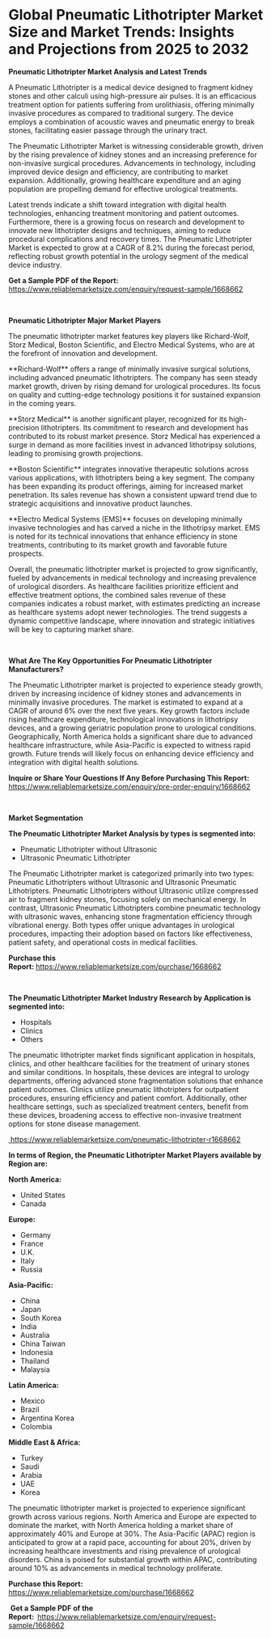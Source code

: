 <p><h1>Global Pneumatic Lithotripter Market Size and Market Trends: Insights and Projections from 2025 to 2032</h1></p><p><strong>Pneumatic Lithotripter Market Analysis and Latest Trends</strong></p>
<p><p>A Pneumatic Lithotripter is a medical device designed to fragment kidney stones and other calculi using high-pressure air pulses. It is an efficacious treatment option for patients suffering from urolithiasis, offering minimally invasive procedures as compared to traditional surgery. The device employs a combination of acoustic waves and pneumatic energy to break stones, facilitating easier passage through the urinary tract.</p><p>The Pneumatic Lithotripter Market is witnessing considerable growth, driven by the rising prevalence of kidney stones and an increasing preference for non-invasive surgical procedures. Advancements in technology, including improved device design and efficiency, are contributing to market expansion. Additionally, growing healthcare expenditure and an aging population are propelling demand for effective urological treatments.</p><p>Latest trends indicate a shift toward integration with digital health technologies, enhancing treatment monitoring and patient outcomes. Furthermore, there is a growing focus on research and development to innovate new lithotripter designs and techniques, aiming to reduce procedural complications and recovery times. The Pneumatic Lithotripter Market is expected to grow at a CAGR of 8.2% during the forecast period, reflecting robust growth potential in the urology segment of the medical device industry.</p></p>
<p><strong>Get a Sample PDF of the Report:&nbsp;</strong> <a href="https://www.reliablemarketsize.com/enquiry/request-sample/1668662?utm_campaign=3254&utm_medium=2&utm_source=Github&utm_content=ia&utm_term=13042025&utm_id=pneumatic-lithotripter">https://www.reliablemarketsize.com/enquiry/request-sample/1668662</a></p>
<p>&nbsp;</p>
<p><strong>Pneumatic Lithotripter Major Market Players</strong></p>
<p><p>The pneumatic lithotripter market features key players like Richard-Wolf, Storz Medical, Boston Scientific, and Electro Medical Systems, who are at the forefront of innovation and development. </p><p>**Richard-Wolf** offers a range of minimally invasive surgical solutions, including advanced pneumatic lithotripters. The company has seen steady market growth, driven by rising demand for urological procedures. Its focus on quality and cutting-edge technology positions it for sustained expansion in the coming years.</p><p>**Storz Medical** is another significant player, recognized for its high-precision lithotripters. Its commitment to research and development has contributed to its robust market presence. Storz Medical has experienced a surge in demand as more facilities invest in advanced lithotripsy solutions, leading to promising growth projections.</p><p>**Boston Scientific** integrates innovative therapeutic solutions across various applications, with lithotripters being a key segment. The company has been expanding its product offerings, aiming for increased market penetration. Its sales revenue has shown a consistent upward trend due to strategic acquisitions and innovative product launches.</p><p>**Electro Medical Systems (EMS)** focuses on developing minimally invasive technologies and has carved a niche in the lithotripsy market. EMS is noted for its technical innovations that enhance efficiency in stone treatments, contributing to its market growth and favorable future prospects.</p><p>Overall, the pneumatic lithotripter market is projected to grow significantly, fueled by advancements in medical technology and increasing prevalence of urological disorders. As healthcare facilities prioritize efficient and effective treatment options, the combined sales revenue of these companies indicates a robust market, with estimates predicting an increase as healthcare systems adopt newer technologies. The trend suggests a dynamic competitive landscape, where innovation and strategic initiatives will be key to capturing market share.</p></p>
<p>&nbsp;</p>
<p><strong>What Are The Key Opportunities For Pneumatic Lithotripter Manufacturers?</strong></p>
<p><p>The Pneumatic Lithotripter market is projected to experience steady growth, driven by increasing incidence of kidney stones and advancements in minimally invasive procedures. The market is estimated to expand at a CAGR of around 6% over the next five years. Key growth factors include rising healthcare expenditure, technological innovations in lithotripsy devices, and a growing geriatric population prone to urological conditions. Geographically, North America holds a significant share due to advanced healthcare infrastructure, while Asia-Pacific is expected to witness rapid growth. Future trends will likely focus on enhancing device efficiency and integration with digital health solutions.</p></p>
<p><strong>Inquire or Share Your Questions If Any Before Purchasing This Report:</strong> <a href="https://www.reliablemarketsize.com/enquiry/pre-order-enquiry/1668662?utm_campaign=3254&utm_medium=2&utm_source=Github&utm_content=ia&utm_term=13042025&utm_id=pneumatic-lithotripter">https://www.reliablemarketsize.com/enquiry/pre-order-enquiry/1668662</a></p>
<p>&nbsp;</p>
<p><strong>Market Segmentation</strong></p>
<p><strong>The Pneumatic Lithotripter Market Analysis by types is segmented into:</strong></p>
<p><ul><li>Pneumatic Lithotripter without Ultrasonic</li><li>Ultrasonic Pneumatic Lithotripter</li></ul></p>
<p><p>The Pneumatic Lithotripter market is categorized primarily into two types: Pneumatic Lithotripters without Ultrasonic and Ultrasonic Pneumatic Lithotripters. Pneumatic Lithotripters without Ultrasonic utilize compressed air to fragment kidney stones, focusing solely on mechanical energy. In contrast, Ultrasonic Pneumatic Lithotripters combine pneumatic technology with ultrasonic waves, enhancing stone fragmentation efficiency through vibrational energy. Both types offer unique advantages in urological procedures, impacting their adoption based on factors like effectiveness, patient safety, and operational costs in medical facilities.</p></p>
<p><strong>Purchase this Report:&nbsp;</strong><a href="https://www.reliablemarketsize.com/purchase/1668662?utm_campaign=3254&utm_medium=2&utm_source=Github&utm_content=ia&utm_term=13042025&utm_id=pneumatic-lithotripter">https://www.reliablemarketsize.com/purchase/1668662</a></p>
<p>&nbsp;</p>
<p><strong>The Pneumatic Lithotripter Market Industry Research by Application is segmented into:</strong></p>
<p><ul><li>Hospitals</li><li>Clinics</li><li>Others</li></ul></p>
<p><p>The pneumatic lithotripter market finds significant application in hospitals, clinics, and other healthcare facilities for the treatment of urinary stones and similar conditions. In hospitals, these devices are integral to urology departments, offering advanced stone fragmentation solutions that enhance patient outcomes. Clinics utilize pneumatic lithotripters for outpatient procedures, ensuring efficiency and patient comfort. Additionally, other healthcare settings, such as specialized treatment centers, benefit from these devices, broadening access to effective non-invasive treatment options for stone disease management.</p></p>
<p><a href="https://www.reliablemarketsize.com/pneumatic-lithotripter-r1668662?utm_campaign=3254&utm_medium=2&utm_source=Github&utm_content=ia&utm_term=13042025&utm_id=pneumatic-lithotripter">&nbsp;https://www.reliablemarketsize.com/pneumatic-lithotripter-r1668662</a></p>
<p><strong>In terms of Region, the Pneumatic Lithotripter Market Players available by Region are:</strong></p>
<p>
    <p> <strong> North America: </strong>
        <ul>
            <li>United States</li>
            <li>Canada</li>
        </ul>
        </p> 
    <p> <strong> Europe: </strong>
        <ul>
            <li>Germany</li>
            <li>France</li>
            <li>U.K.</li>
            <li>Italy</li>
            <li>Russia</li>
        </ul>
        </p> 
    <p> <strong> Asia-Pacific: </strong>
        <ul>
            <li>China</li>
            <li>Japan</li>
            <li>South Korea</li>
            <li>India</li>
            <li>Australia</li>
            <li>China Taiwan</li>
            <li>Indonesia</li>
            <li>Thailand</li>
            <li>Malaysia</li>
        </ul>
        </p> 
    <p> <strong> Latin America: </strong>
        <ul>
            <li>Mexico</li>
            <li>Brazil</li>
            <li>Argentina Korea</li>
            <li>Colombia</li>
        </ul>
        </p> 
    <p> <strong> Middle East & Africa: </strong>
        <ul>
            <li>Turkey</li>
            <li>Saudi</li>
            <li>Arabia</li>
            <li>UAE</li>
            <li>Korea</li>
        </ul>
    </p>
    </p>
<p><p>The pneumatic lithotripter market is projected to experience significant growth across various regions. North America and Europe are expected to dominate the market, with North America holding a market share of approximately 40% and Europe at 30%. The Asia-Pacific (APAC) region is anticipated to grow at a rapid pace, accounting for about 20%, driven by increasing healthcare investments and rising prevalence of urological disorders. China is poised for substantial growth within APAC, contributing around 10% as advancements in medical technology proliferate.</p></p>
<p><strong>Purchase this Report: </strong><a href="https://www.reliablemarketsize.com/purchase/1668662?utm_campaign=3254&utm_medium=2&utm_source=Github&utm_content=ia&utm_term=13042025&utm_id=pneumatic-lithotripter">https://www.reliablemarketsize.com/purchase/1668662</a></p>
<p>&nbsp;<strong>Get a Sample PDF of the Report:&nbsp;&nbsp;</strong><a href="https://www.reliablemarketsize.com/enquiry/request-sample/1668662?utm_campaign=3254&utm_medium=2&utm_source=Github&utm_content=ia&utm_term=13042025&utm_id=pneumatic-lithotripter">https://www.reliablemarketsize.com/enquiry/request-sample/1668662</a></p>
<p><strong></strong></p>
<p><p></p><p></p><p></p></p>
